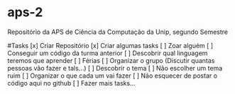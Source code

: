 aps-2
=====

Repositório da APS de Ciência da Computação da Unip, segundo Semestre

#Tasks
[x] Criar Repositório
[x] Criar algumas tasks
[ ] Zoar alguém
[ ] Conseguir um código da turma anterior
[ ] Descobrir qual linguagem teremos que aprender
[ ] Férias
[ ] Organizar o grupo (Discutir quantas pessoas vão fazer e tals...)
[ ] Descobrir o tema
[ ] Não escolher um tema ruim
[ ] Organizar o que cada um vai fazer
[ ] Não esquecer de postar o código aqui no github
[ ] Fazer mais tasks...
